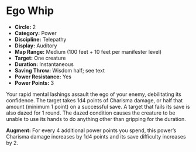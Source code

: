 # Ego Whip

- **Circle:** 2
- **Category:** Power
- **Discipline:** Telepathy
- **Display:** Auditory
- **Map Range:** Medium (100 feet + 10 feet per manifester level)
- **Target:** One creature
- **Duration:** Instantaneous
- **Saving Throw:** Wisdom half; see text
- **Power Resistance:** Yes
- **Power Points:** 3

Your rapid mental lashings assault the ego of your enemy, debilitating its confidence. The target takes 1d4 points of Charisma damage, or half that amount (minimum 1 point) on a successful save. A target that fails its save is also dazed for 1 round. The dazed condition causes the creature to be unable to use its hands to do anything other than gripping for the duration.

**Augment:** For every 4 additional power points you spend, this power’s Charisma damage increases by 1d4 points and its save difficulty increases by 2.

